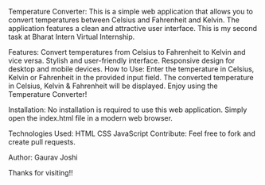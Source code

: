 Temperature Converter:
This is a simple web application that allows you to convert temperatures between Celsius and Fahrenheit and Kelvin.
The application features a clean and attractive user interface.
This is my second task at Bharat Intern Virtual Internship.

Features:
Convert temperatures from Celsius to Fahrenheit to Kelvin and vice versa. 
Stylish and user-friendly interface. Responsive design for desktop and mobile devices.
How to Use: Enter the temperature in Celsius, Kelvin or Fahrenheit in the provided input field. 
The converted temperature in Celsius, Kelvin & Fahrenheit will be displayed. Enjoy using the Temperature Converter!

Installation: 
No installation is required to use this web application. Simply open the index.html file in a modern web browser.

Technologies Used: 
HTML CSS JavaScript Contribute: Feel free to fork and create pull requests.

Author:
Gaurav Joshi

Thanks for visiting!!
